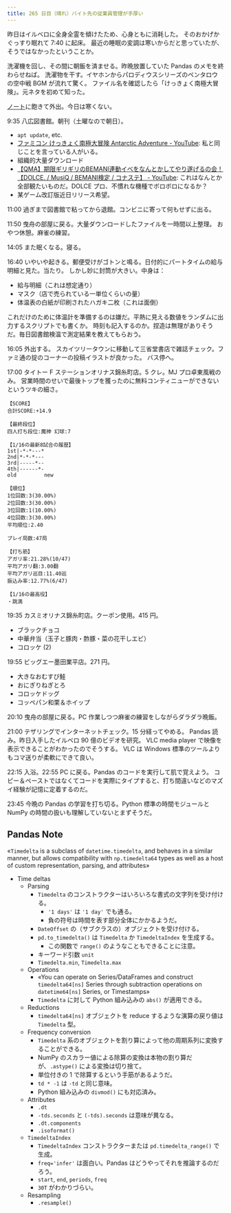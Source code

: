 ```yaml
---
title: 265 日目（晴れ）バイト先の従業員管理が手厚い
---
```


昨日はイルベロに全身全霊を傾けたため、心身ともに消耗した。
そのおかげかぐっすり眠れて 7:40 に起床。
最近の睡眠の変調は寒いからだと思っていたが、そうではなかったということか。

洗濯機を回し、その間に朝飯を済ませる。昨晩放置していた Pandas のメモを終わらせねば。
洗濯物を干す。イヤホンからパロディウスシリーズのペンタロウの空中戦 BGM が流れて驚く。
ファイル名を確認したら「けっきょく南極大冒険」。元ネタを初めて知った。

[ノート][note]に飽きて外出。今日は寒くない。

9:35 八広図書館。朝刊（土曜なので朝日）。

* `apt update`, etc.
* [ファミコン けっきょく南極大冒険 Antarctic Adventure - YouTube](https://www.youtube.com/watch?v=kBSx0mFZjmo):
  私と同じことを言っている人がいる。
* 組織的大量ダウンロード
* [【QMA】期限ギリギリのBEMANI連動イベをなんとかしてやり遂げるの会！【DOLCE. / MusiQ / BEMANI検定 / コナステ】 - YouTube](https://www.youtube.com/watch?v=pbCfQYTAA2U):
  これはなんとか全部観たいものだ。DOLCE プロ、不慣れな機種でボロボロになるか？
* 某ゲーム改訂版近日リリース希望。

11:00 過ぎまで図書館で粘ってから退館。コンビニに寄って何もせずに出る。

11:50 曳舟の部屋に戻る。大量ダウンロードしたファイルを一時間以上整理。
おやつ休憩。麻雀の練習。

14:05 また眠くなる。寝る。

16:40 いやいや起きる。郵便受けがゴトンと鳴る。日付的にパートタイムの給与明細と見た。当たり。
しかし妙に封筒が大きい。中身は：

* 給与明細（これは想定通り）
* マスク（店で売られている一単位くらいの量）
* 体温表の白紙が印刷されたハガキ二枚（これは面倒）

これだけのために体温計を準備するのは嫌だ。平熱に見える数値をランダムに出力するスクリプトでも書くか。
時刻も記入するのか。捏造は無理がありそうだ。毎日図書館検温で測定結果を教えてもらおう。

16:05 外出する。
スカイツリータウンに移動して三省堂書店で雑誌チェック。ファミ通の掟のコーナーの投稿イラストが良かった。
バス停へ。

17:00 タイトー F ステーションオリナス錦糸町店。5 クレ。MJ プロ卓東風戦のみ。
営業時間のせいで最後トップを獲ったのに無料コンティニューができないというツキの細さ。

```text
【SCORE】
合計SCORE:+14.9

【最終段位】
四人打ち段位:魔神 幻球:7

【1/16の最新8試合の履歴】
1st|-*-*---*
2nd|*-*-*---
3rd|-----*--
4th|------*-
old         new

【順位】
1位回数:3(30.00%)
2位回数:3(30.00%)
3位回数:1(10.00%)
4位回数:3(30.00%)
平均順位:2.40

プレイ局数:47局

【打ち筋】
アガリ率:21.28%(10/47)
平均アガリ翻:3.00翻
平均アガリ巡目:11.40巡
振込み率:12.77%(6/47)

【1/16の最高役】
・跳満
```

19:35 カスミオリナス錦糸町店。クーポン使用。415 円。

* ブラックチョコ
* 中華弁当（玉子と豚肉・酢豚・菜の花干しエビ）
* コロッケ (2)

19:55 ビッグエー墨田業平店。271 円。

* 大きなおむすび鮭
* おにぎりねぎとろ
* コロッケドッグ
* コッペパン和栗＆ホイップ

20:10 曳舟の部屋に戻る。PC 作業しつつ麻雀の練習をしながらダラダラ晩飯。

21:00 テザリングでインターネットチェック。15 分経ってやめる。
Pandas 読み。昨日入手したイルベロ 90 億のビデオを研究。
VLC media player で映像を表示できることがわかったのでそうする。
VLC は Windows 標準のツールよりもコマ送りが柔軟にできて良い。

22:15 入浴。22:55 PC に戻る。Pandas のコードを実行して肌で覚えよう。
コピー＆ペーストではなくてコードを実際にタイプすると、打ち間違いなどのマズイ経験が記憶に定着するのだ。

23:45 今晩の Pandas の学習を打ち切る。Python 標準の時間モジュールと
NumPy の時間の扱いも理解していないとまずそうだ。

## Pandas Note

«`Timedelta` is a subclass of `datetime.timedelta`, and behaves in a similar manner,
but allows compatibility with `np.timedelta64` types as well as a host of custom
representation, parsing, and attributes»

* Time deltas
  * Parsing
    * `Timedelta` のコンストラクターはいろいろな書式の文字列を受け付ける。
      * `'1 days'` は `'1 day'` でも通る。
      * 負の符号は時間を表す部分全体にかかるようだ。
    * `DateOffset` の（サブクラスの）オブジェクトを受け付ける。
    * `pd.to_timedelta()` は `Timedelta` か `TimedeltaIndex` を生成する。
      * この関数で `range()` のようなこともできることに注意。
    * キーワード引数 `unit`
    * `Timedelta.min`, `Timedelta.max`
  * Operations
    * «You can operate on Series/DataFrames and construct `timedelta64[ns]`
      Series through subtraction operations on `datetime64[ns]` Series, or Timestamps»
    * `Timedelta` に対して Python 組み込みの `abs()` が適用できる。
  * Reductions
    * `timedelta64[ns]` オブジェクトを reduce するような演算の戻り値は `Timedelta` 型。
  * Frequency conversion
    * `Timedelta` 系のオブジェクトを割り算によって他の周期系列に変換することができる。
    * NumPy のスカラー値による除算の変換は本物の割り算だが、`.astype()` による変換は切り捨て。
    * 単位付きの 1 で除算するという手筋があるようだ。
    * `td * -1` は `-td` と同じ意味。
    * Python 組み込みの `divmod()` にも対応済み。
  * Attributes
    * `.dt`
    * `-tds.seconds` と `(-tds).seconds` は意味が異なる。
    * `.dt.components`
    * `.isoformat()`
  * `TimedeltaIndex`
    * `TimedeltaIndex` コンストラクターまたは `pd.timedelta_range()` で生成。
    * `freq='infer'` は面白い。Pandas はどうやってそれを推論するのだろう。
    * `start`, `end`, `periods`, `freq`
    * `30T` がわかりづらい。
  * Resampling
    * `.resample()`

[soejima1000]: https://www.youtube.com/user/soejima1000/videos
[note]: https://showa-yojyo.github.io/notebook/

